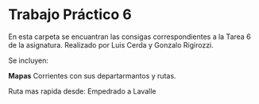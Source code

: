 # Trabajo Práctico 6

En esta carpeta se encuantran las consigas correspondientes a la Tarea 6 de la asignatura.
Realizado por Luis Cerda y Gonzalo Rigirozzi.

Se incluyen:

**Mapas**
Corrientes con sus departarmantos y rutas.


Ruta mas rapida desde: Empedrado a Lavalle
